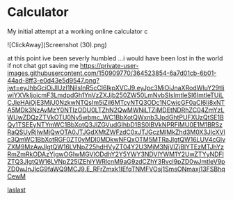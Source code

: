 # Calculator
My initial attempt at a working online calculator 
c

![ClickAway](Screenshot (30).png)


at this point ive been severly humbled ...i would have been lost in the world if not chat gpt saving me 
https://private-user-images.githubusercontent.com/150909770/364523854-6a7d01cb-6b01-44ad-8ff3-e0d43e5d9547.png?jwt=eyJhbGciOiJIUzI1NiIsInR5cCI6IkpXVCJ9.eyJpc3MiOiJnaXRodWIuY29tIiwiYXVkIjoicmF3LmdpdGh1YnVzZXJjb250ZW50LmNvbSIsImtleSI6ImtleTUiLCJleHAiOjE3MjU0NzkwNTQsIm5iZiI6MTcyNTQ3ODc1NCwicGF0aCI6Ii8xNTA5MDk3NzAvMzY0NTIzODU0LTZhN2QwMWNiLTZiMDEtNDRhZC04ZmYzLWUwZDQzZTVkOTU0Ny5wbmc_WC1BbXotQWxnb3JpdGhtPUFXUzQtSE1BQy1TSEEyNTYmWC1BbXotQ3JlZGVudGlhbD1BS0lBVkNPRFlMU0E1M1BRSzRaQSUyRjIwMjQwOTA0JTJGdXMtZWFzdC0xJTJGczMlMkZhd3M0X3JlcXVlc3QmWC1BbXotRGF0ZT0yMDI0MDkwNFQxOTM5MTRaJlgtQW16LUV4cGlyZXM9MzAwJlgtQW16LVNpZ25hdHVyZT04Y2U3MjM3NjVlZjBlYTEzMTJhYzRmZmRkODAzYjgwOGIwMGVlODdhY2Y5YWY3NDVlYWM1Y2UwZTYyNDFlZTQ3JlgtQW16LVNpZ25lZEhlYWRlcnM9aG9zdCZhY3Rvcl9pZD0wJmtleV9pZD0wJnJlcG9faWQ9MCJ9.E_RFrZmxk1IEfqTNMFVOsj1SmsONmaxj13FSBhqCewM


[laslast](laslast.png)
